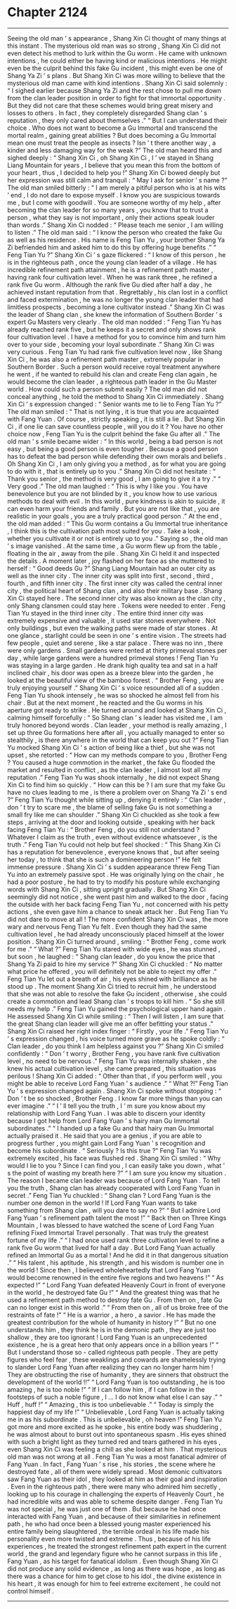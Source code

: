 
# Chapter 2124


---

Seeing the old man ’ s appearance , Shang Xin Ci thought of many things at this instant .
The mysterious old man was so strong , Shang Xin Ci did not even detect his method to lurk within the Gu worm .
He came with unknown intentions , he could either be having kind or malicious intentions . He might even be the culprit behind this fake Gu incident , this might even be one of Shang Ya Zi ’ s plans .
But Shang Xin Ci was more willing to believe that the mysterious old man came with kind intentions .
Shang Xin Ci said solemnly : “ I sighed earlier because Shang Ya Zi and the rest chose to pull me down from the clan leader position in order to fight for that immortal opportunity . But they did not care that these schemes would bring great misery and losses to others . In fact , they completely disregarded Shang clan ’ s reputation , they only cared about themselves .”
“ But I can understand their choice . Who does not want to become a Gu Immortal and transcend the mortal realm , gaining great abilities ? But does becoming a Gu Immortal mean one must treat the people as insects ? Isn ’ t there another way , a kinder and less damaging way for the weak ?”
The old man heard this and sighed deeply : “ Shang Xin Ci , oh Shang Xin Ci , I ’ ve stayed in Shang Liang Mountain for years , I believe that you mean this from the bottom of your heart , thus , I decided to help you !”
Shang Xin Ci bowed deeply but her expression was still calm and tranquil : “ May I ask for senior ’ s name ?”
The old man smiled bitterly : “ I am merely a pitiful person who is at his wits ’ end , I do not dare to expose myself . I know you are suspicious towards me , but I come with goodwill . You are someone worthy of my help , after becoming the clan leader for so many years , you know that to trust a person , what they say is not important , only their actions speak louder than words .”
Shang Xin Ci nodded : “ Please teach me senior , I am willing to listen .”
The old man said : “ I know the person who created the fake Gu as well as his residence . His name is Feng Tian Yu , your brother Shang Ya Zi befriended him and asked him to do this by offering huge benefits .”
“ Feng Tian Yu ?” Shang Xin Ci ’ s gaze flickered : “ I know of this person , he is in the righteous path , once the young clan leader of a village . He has incredible refinement path attainment , he is a refinement path master , having rank four cultivation level . When he was rank three , he refined a rank five Gu worm . Although the rank five Gu died after half a day , he achieved instant reputation from that . Regrettably , his clan lost in a conflict and faced extermination , he was no longer the young clan leader that had limitless prospects , becoming a lone cultivator instead .”
Shang Xin Ci was the leader of Shang clan , she knew the information of Southern Border ’ s expert Gu Masters very clearly .
The old man nodded : “ Feng Tian Yu has already reached rank five , but he keeps it a secret and only shows rank four cultivation level . I have a method for you to convince him and turn him over to your side , becoming your loyal subordinate .”
Shang Xin Ci was very curious .
Feng Tian Yu had rank five cultivation level now , like Shang Xin Ci , he was also a refinement path master , extremely popular in Southern Border . Such a person would receive royal treatment anywhere he went , if he wanted to rebuild his clan and create Feng clan again , he would become the clan leader , a righteous path leader in the Gu Master world .
How could such a person submit easily ?
The old man did not conceal anything , he told the method to Shang Xin Ci immediately .
Shang Xin Ci ’ s expression changed : “ Senior wants me to lie to Feng Tian Yu ?”
The old man smiled : “ That is not lying , it is true that you are acquainted with Fang Yuan . Of course , strictly speaking , it is still a lie . But Shang Xin Ci , if one lie can save countless people , will you do it ? You have no other choice now , Feng Tian Yu is the culprit behind the fake Gu after all .”
The old man ’ s smile became wider : “ In this world , being a bad person is not easy , but being a good person is even tougher . Because a good person has to defeat the bad person while defending their own morals and beliefs . Oh Shang Xin Ci , I am only giving you a method , as for what you are going to do with it , that is entirely up to you .”
Shang Xin Ci did not hesitate : “ Thank you senior , the method is very good , I am going to give it a try .”
“ Very good .” The old man laughed : “ This is why I like you . You have benevolence but you are not blinded by it , you know how to use various methods to deal with evil . In this world , pure kindness is akin to suicide , it can even harm your friends and family . But you are not like that , you are realistic in your goals , you are a truly practical good person .”
At the end , the old man added : “ This Gu worm contains a Gu Immortal true inheritance , I think this is the cultivation path most suited for you . Take a look , whether you cultivate it or not is entirely up to you .”
Saying so , the old man ’ s image vanished .
At the same time , a Gu worm flew up from the table , floating in the air , away from the pile .
Shang Xin Ci held it and inspected the details .
A moment later , joy flashed on her face as she muttered to herself : “ Good deeds Gu ?”
Shang Liang Mountain had an outer city as well as the inner city . The inner city was split into first , second , third , fourth , and fifth inner city .
The first inner city was called the central inner city , the political heart of Shang clan , and also their military base . Shang Xin Ci stayed here .
The second inner city was also known as the clan city , only Shang clansmen could stay here . Tokens were needed to enter .
Feng Tian Yu stayed in the third inner city .
The entire third inner city was extremely expensive and valuable , it used star stones everywhere . Not only buildings , but even the walking paths were made of star stones . At one glance , starlight could be seen in one ’ s entire vision .
The streets had few people , quiet and serene , like a star palace .
There was no inn , there were only gardens .
Small gardens were rented at thirty primeval stones per day , while large gardens were a hundred primeval stones !
Feng Tian Yu was staying in a large garden .
He drank high quality tea and sat in a half inclined chair , his door was open as a breeze blew into the garden , he looked at the beautiful view of the bamboo forest .
“ Brother Feng , you are truly enjoying yourself .” Shang Xin Ci ’ s voice resounded all of a sudden .
Feng Tian Yu shook intensely , he was so shocked he almost fell from his chair .
But at the next moment , he reacted and the Gu worms in his aperture got ready to strike . He turned around and looked at Shang Xin Ci , calming himself forcefully : “ So Shang clan ’ s leader has visited me , I am truly honored beyond words . Clan leader , your method is really amazing , I set up three Gu formations here after all , you actually managed to enter so stealthily , is there anywhere in the world that can keep you out ?”
Feng Tian Yu mocked Shang Xin Ci ’ s action of being like a thief , but she was not upset , she retorted : “ How can my methods compare to you , Brother Feng ? You caused a huge commotion in the market , the fake Gu flooded the market and resulted in conflict , as the clan leader , I almost lost all my reputation .”
Feng Tian Yu was shook internally , he did not expect Shang Xin Ci to find him so quickly .
“ How can this be ? I am sure that my fake Gu have no clues leading to me , is there a problem over on Shang Ya Zi ’ s end ?”
Feng Tian Yu thought while sitting up , denying it entirely : “ Clan leader , don ’ t try to scare me , the blame of selling fake Gu is not something a small fry like me can shoulder .”
Shang Xin Ci chuckled as she took a few steps , arriving at the door and looking outside , speaking with her back facing Feng Tian Yu : “ Brother Feng , do you still not understand ? Whatever I claim as the truth , even without evidence whatsoever , is the truth .”
Feng Tian Yu could not help but feel shocked : “ This Shang Xin Ci has a reputation for benevolence , everyone knows that , but after seeing her today , to think that she is such a domineering person !”
He felt immense pressure .
Shang Xin Ci ’ s sudden appearance threw Feng Tian Yu into an extremely passive spot .
He was originally lying on the chair , he had a poor posture , he had to try to modify his posture while exchanging words with Shang Xin Ci , sitting upright gradually .
But Shang Xin Ci seemingly did not notice , she went past him and walked to the door , facing the outside with her back facing Feng Tian Yu , not concerned with his petty actions , she even gave him a chance to sneak attack her .
But Feng Tian Yu did not dare to move at all !
The more confident Shang Xin Ci was , the more wary and nervous Feng Tian Yu felt . Even though they had the same cultivation level , he had already unconsciously placed himself at the lower position .
Shang Xin Ci turned around , smiling : “ Brother Feng , come work for me .”
“ What ?” Feng Tian Yu stared with wide eyes , he was stunned , but soon , he laughed : “ Shang clan leader , do you know the price that Shang Ya Zi paid to hire my service ?”
Shang Xin Ci chuckled : “ No matter what price he offered , you will definitely not be able to reject my offer .”
Feng Tian Yu let out a breath of air , his eyes shined with brilliance as he stood up .
The moment Shang Xin Ci tried to recruit him , he understood that she was not able to resolve the fake Gu incident , otherwise , she could create a commotion and lead Shang clan ’ s troops to kill him .
“ So she still needs my help .” Feng Tian Yu gained the psychological upper hand again .
He assessed Shang Xin Ci while smiling : “ Then I will listen , I am sure that the great Shang clan leader will give me an offer befitting your status .”
Shang Xin Ci raised her right index finger : “ Firstly , your life .”
Feng Tian Yu ’ s expression changed , his voice turned more grave as he spoke coldly : “ Clan leader , do you think I am helpless against you ?”
Shang Xin Ci smiled confidently : “ Don ’ t worry , Brother Feng , you have rank five cultivation level , no need to be nervous .”
Feng Tian Yu was internally shaken , she knew his actual cultivation level , she came prepared , this situation was perilous !
Shang Xin Ci added : “ Other than that , if you perform well , you might be able to receive Lord Fang Yuan ’ s audience .”
“ What ?!” Feng Tian Yu ’ s expression changed again .
Shang Xin Ci spoke without stopping : “ Don ’ t be so shocked , Brother Feng . I know far more things than you can ever imagine .”
“ I ’ ll tell you the truth , I ’ m sure you know about my relationship with Lord Fang Yuan . I was able to discern your identity because I got help from Lord Fang Yuan ’ s hairy man Gu Immortal subordinates .”
“ I handed up a fake Gu and that hairy man Gu Immortal actually praised it . He said that you are a genius , if you are able to progress further , you might gain Lord Fang Yuan ’ s recognition and become his subordinate .
“ Seriously ? Is this true ?” Feng Tian Yu was extremely excited , his face was flushed red .
Shang Xin Ci smiled : “ Why would I lie to you ? Since I can find you , I can easily take you down , what ’ s the point of wasting my breath here ?”
“ I am sure you know my situation . The reason I became clan leader was because of Lord Fang Yuan . To tell you the truth , Shang clan has already cooperated with Lord Fang Yuan in secret .”
Feng Tian Yu chuckled : “ Shang clan ? Lord Fang Yuan is the number one demon in the world ! If Lord Fang Yuan wants to take something from Shang clan , will you dare to say no ?”
“ But I admire Lord Fang Yuan ’ s refinement path talent the most !”
“ Back then on Three Kings Mountain , I was blessed to have watched the scene of Lord Fang Yuan refining Fixed Immortal Travel personally . That was truly the greatest fortune of my life .”
“ I had once used rank three cultivation level to refine a rank five Gu worm that lived for half a day . But Lord Fang Yuan actually refined an Immortal Gu as a mortal ! And he did it in that dangerous situation .”
“ His talent , his aptitude , his strength , and his wisdom is number one in the world ! Since then , I believed wholeheartedly that Lord Fang Yuan would become renowned in the entire five regions and two heavens !”
“ As expected !”
“ Lord Fang Yuan defeated Heavenly Court in front of everyone in the world , he destroyed fate Gu !”
“ And the greatest thing was that he used a refinement path method to destroy fate Gu . From then on , fate Gu can no longer exist in this world .”
“ From then on , all of us broke free of the restraints of fate !”
“ He is a warrior , a hero , a savior . He has made the greatest contribution for the whole of humanity in history !”
“ But no one understands him , they think he is in the demonic path , they are just too shallow , they are too ignorant ! Lord Fang Yuan is an unprecedented existence , he is a great hero that only appears once in a billion years !”
“ But I understand those so - called righteous path people . They are petty figures who feel fear , these weaklings and cowards are shamelessly trying to slander Lord Fang Yuan after realizing they can no longer harm him ! They are obstructing the rise of humanity , they are sinners that obstruct the development of the world !!”
“ Lord Fang Yuan is too outstanding , he is too amazing , he is too noble !”
“ If I can follow him , if I can follow in the footsteps of such a noble figure , I … I do not know what else I can say .”
“ Huff , huff !”
“ Amazing , this is too unbelievable .”
“ Today is simply the happiest day of my life !”
“ Unbelievable , Lord Fang Yuan is actually taking me in as his subordinate . This is unbelievable , oh heaven !”
Feng Tian Yu got more and more excited as he spoke , his entire body was shuddering , he was almost about to burst out into spontaneous spasm .
His eyes shined with such a bright light as they turned red and tears gathered in his eyes , even Shang Xin Ci was feeling a chill as she looked at him .
That mysterious old man was not wrong at all .
Feng Tian Yu was a most fanatical admirer of Fang Yuan .
In fact , Fang Yuan ’ s rise , his stories , the scene where he destroyed fate , all of them were widely spread .
Most demonic cultivators saw Fang Yuan as their idol , they looked at him as their goal and inspiration .
Even in the righteous path , there were many who admired him secretly , looking up to his courage in challenging the experts of Heavenly Court , he had incredible wits and was able to scheme despite danger .
Feng Tian Yu was not special , he was just one of them .
But because he had once interacted with Fang Yuan , and because of their similarities in refinement path , he who had once been a blessed young master experienced his entire family being slaughtered , the terrible ordeal in his life made his personality even more twisted and extreme .
Thus , because of his life experiences , he treated the strongest refinement path expert in the current world , the grand and legendary figure who he cannot surpass in this life , Fang Yuan , as his target for fanatical idolism .
Even though Shang Xin Ci did not produce any solid evidence , as long as there was hope , as long as there was a chance for him to get close to his idol , the divine existence in his heart , it was enough for him to feel extreme excitement , he could not control himself .

---

